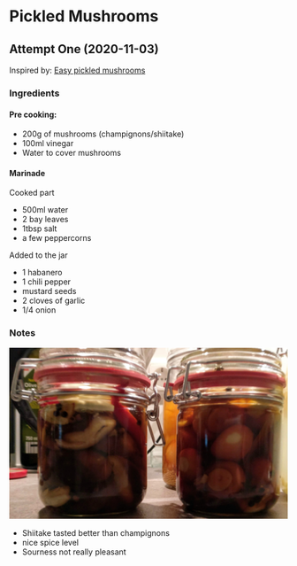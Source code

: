 # Pickled Mushrooms

## Attempt One (2020-11-03)

Inspired by: [Easy pickled mushrooms](https://momsdish.com/recipe/336/pickled-mushrooms)

### Ingredients

#### Pre cooking:

* 200g of mushrooms (champignons/shiitake)
* 100ml vinegar
* Water to cover mushrooms

#### Marinade

Cooked part
* 500ml water
* 2 bay leaves
* 1tbsp salt
* a few peppercorns

Added to the jar
* 1 habanero
* 1 chili pepper
* mustard seeds
* 2 cloves of garlic
* 1/4 onion

### Notes

![Mushrooms in jar](img/mushrooms_1.jpg)

* Shiitake tasted better than champignons
* nice spice level
* Sourness not really pleasant
